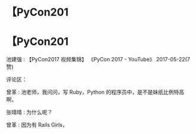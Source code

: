 # 【PyCon201

# 【PyCon201

池建强 : 【PyCon2017 视频集锦】 《PyCon 2017 - YouTube》 2017-05-22(7 赞)

评论区：

曾革 : 池老师，我问问，写 Ruby，Python 的程序员中，是不是妹纸比例特高啊，

张晴晴 : 为什么呢？

曾革 : 因为有 Rails Girls，